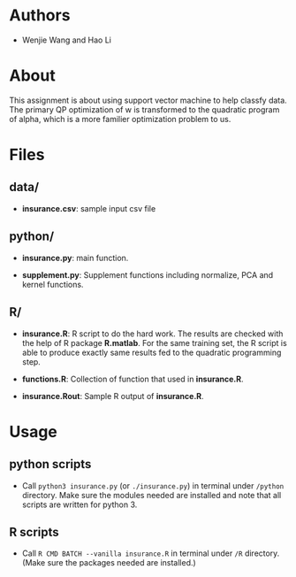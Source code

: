 # Authors

- Wenjie Wang and Hao Li


# About

This assignment is about using support vector machine to help classfy data. The primary 
QP optimization of w is transformed to the quadratic program of alpha, which is a more
familier optimization problem to us.

# Files

## data/

- **insurance.csv**: sample input csv file


## python/

- **insurance.py**: main function.

- **supplement.py**: Supplement functions including normalize, PCA and 
  kernel functions.

## R/

- **insurance.R**: R script to do the hard work. The results are checked with
  the help of R package **R.matlab**. For the same training set, the R script is
  able to produce exactly same results fed to the quadratic programming step.

- **functions.R**: Collection of function that used in **insurance.R**.

- **insurance.Rout**: Sample R output of **insurance.R**.


# Usage

## python scripts

- Call `python3 insurance.py` (or `./insurance.py`) in terminal under `/python`
  directory.  Make sure the modules needed are installed and note that all
  scripts are written for python 3.

## R scripts

- Call `R CMD BATCH --vanilla insurance.R` in terminal under `/R` directory.
  (Make sure the packages needed are installed.)
